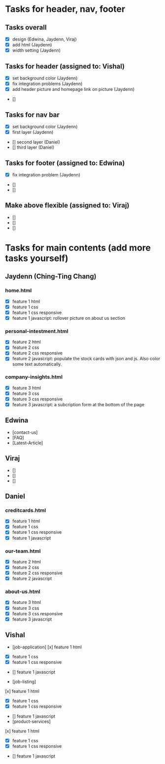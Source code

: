 # Tasks for header, nav, footer

## Tasks overall
- [x] design (Edwina, Jaydenn, Viraj)
- [x] add html (Jaydenn)
- [x] width setting (Jaydenn)

## Tasks for header (assigned to: Vishal)
- [x] set background color (Jaydenn)
- [x] fix integration problems (Jaydenn)
- [x] add header picture and homepage link on picture (Jaydenn)
- [] 

## Tasks for nav bar
- [x] set background color (Jaydenn)
- [x] first layer (Jaydenn)
- [] second layer (Daniel)
- [] third layer (Daniel)

## Tasks for footer (assigned to: Edwina)
- [x] fix integration problem (Jaydenn)
- [] 
- [] 

## Make above flexible (assigned to: Viraj)
- [] 
- [] 
- [] 


# Tasks for main contents (add more tasks yourself)

## Jaydenn (Ching-Ting Chang)
### home.html
- [x] feature 1 html
- [x] feature 1 css
- [x] feature 1 css responsive
- [x] feature 1 javascript: rollover picture on about us section
### personal-intestment.html
- [x] feature 2 html
- [x] feature 2 css
- [x] feature 2 css responsive
- [x] feature 2 javascript: populate the stock cards with json and js. Also color some text automatically.
### company-insights.html
- [x] feature 3 html
- [x] feature 3 css
- [x] feature 3 css responsive
- [x] feature 3 javascript: a subcription form at the bottom of the page

## Edwina
- [contact-us] 
- [FAQ]
- [Latest-Article] 

## Viraj
- [] 
- [] 
- [] 

## Daniel
### creditcards.html
- [x] feature 1 html
- [x] feature 1 css
- [x] feature 1 css responsive
- [x] feature 1 javascript
### our-team.html
- [x] feature 2 html
- [x] feature 2 css
- [x] feature 2 css responsive
- [x] feature 2 javascript
### about-us.html
- [x] feature 3 html
- [x] feature 3 css
- [x] feature 3 css responsive
- [x] feature 3 javascript

## Vishal
- [job-application] 
[x] feature 1 html
- [x] feature 1 css
- [x] feature 1 css responsive
- [] feature 1 javascript


- [job-listing] 

[x] feature 1 html
- [x] feature 1 css
- [x] feature 1 css responsive
- [] feature 1 javascript
- [product-services]

[x] feature 1 html
- [x] feature 1 css
- [x] feature 1 css responsive
- [] feature 1 javascript
